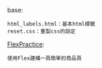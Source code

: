 base:
	
	html_labels.html：基本html標籤
	reset.css：重製css的設定

[FlexPractice](https://gishou0930.github.io/experience/Front-end/FlexPractice/FlexPractice.html):

	使用Flex建構一頁簡單的商品頁
	